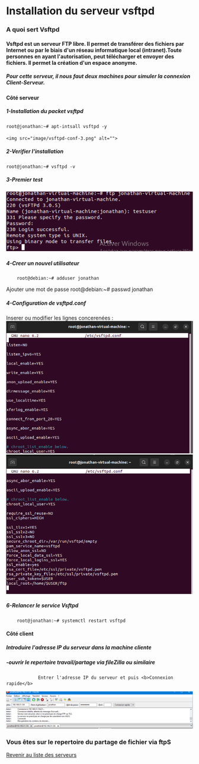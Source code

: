 # Installation du serveur vsftpd
### A quoi sert Vsftpd
#### Vsftpd est un serveur FTP libre. Il permet de transférer des fichiers par Internet ou par le biais d'un réseau informatique local (intranet).Toute personnes en ayant l'autorisation, peut télécharger et envoyer des fichiers. Il permet la création d'un espace anonyme.

##### Pour cette serveur, il nous faut deux machines pour simuler la connexion Client-Serveur.

#### Côté serveur
##### 1-Installation du packet vsftpd
    root@jonathan:~# apt-intsall vsftpd -y

    <img src="image/vsftpd-conf-3.png" alt="">
    
##### 2-Verifier l'installation
    root@jonathan:~# vsftpd -v
##### 3-Premier test
<img src="image/vsftpd-test-success.png" alt="">

##### 4-Creer un nouvel utilisateur
        root@debian:~# adduser jonathan
Ajouter une mot de passe
        root@debian:~# passwd jonathan
##### 4-Configuration de vsftpd.conf
Inserer ou modifier les lignes concerenées :
<img src="image/vsftpd-conf.png" alt="">
<img src="image/vsftpd-conf-1.png" alt="">
##### 6-Relancer le service Vsftpd
        root@jonathan:~# systemctl restart vsftpd
#### Côté client
#####  Introduire l'adresse IP du serveur dans la machine cliente
#####      -ouvrir le repertoire travail/partage via fileZilla ou similaire
                Entrer l'adresse IP du serveur et puis <b>Connexion rapide</b>
<img src="image/vsftpd.png" alt="">

### Vous êtes sur le repertoire du partage de fichier via ftpS


<a href="https://github.com/Jonas4884/Reseau-et-systeme">Revenir au liste des serveurs</a>
